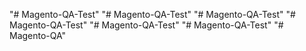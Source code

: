 "# Magento-QA-Test" 
"# Magento-QA-Test" 
"# Magento-QA-Test" 
"# Magento-QA-Test" 
"# Magento-QA-Test" 
"# Magento-QA-Test" 
"# Magento-QA" 
